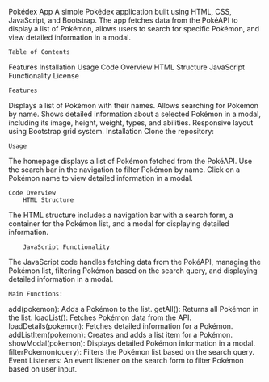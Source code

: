 Pokédex App
A simple Pokédex application built using HTML, CSS, JavaScript, and Bootstrap. The app fetches data from the PokéAPI to display a list of Pokémon, allows users to search for specific Pokémon, and view detailed information in a modal.

    Table of Contents
Features
Installation
Usage
Code Overview
HTML Structure
JavaScript Functionality
License

    Features
Displays a list of Pokémon with their names.
Allows searching for Pokémon by name.
Shows detailed information about a selected Pokémon in a modal, including its image, height, weight, types, and abilities.
Responsive layout using Bootstrap grid system.
Installation
Clone the repository:


    Usage
The homepage displays a list of Pokémon fetched from the PokéAPI.
Use the search bar in the navigation to filter Pokémon by name.
Click on a Pokémon name to view detailed information in a modal.

    Code Overview
        HTML Structure
The HTML structure includes a navigation bar with a search form, a container for the Pokémon list, and a modal for displaying detailed information.


        JavaScript Functionality
The JavaScript code handles fetching data from the PokéAPI, managing the Pokémon list, filtering Pokémon based on the search query, and displaying detailed information in a modal.

    Main Functions:
add(pokemon): Adds a Pokémon to the list.
getAll(): Returns all Pokémon in the list.
loadList(): Fetches Pokémon data from the API.
loadDetails(pokemon): Fetches detailed information for a Pokémon.
addListItem(pokemon): Creates and adds a list item for a Pokémon.
showModal(pokemon): Displays detailed Pokémon information in a modal.
filterPokemon(query): Filters the Pokémon list based on the search query.
Event Listeners:
An event listener on the search form to filter Pokémon based on user input.